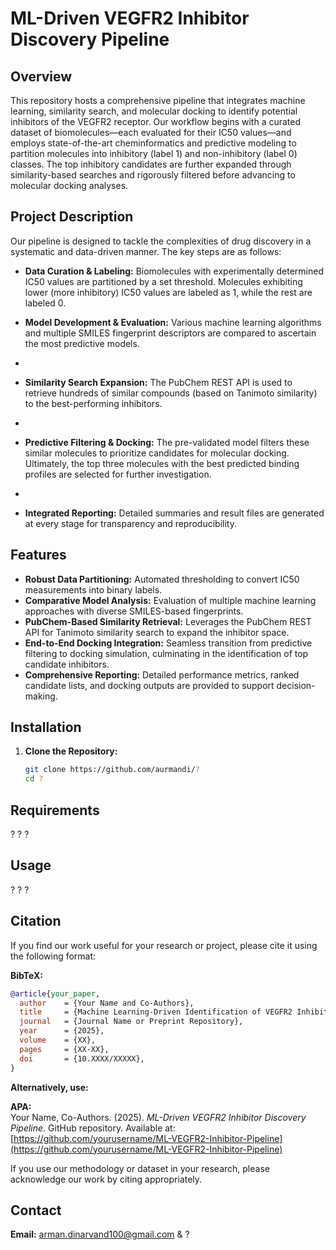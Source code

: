 # ML-Driven VEGFR2 Inhibitor Discovery Pipeline

## Overview
This repository hosts a comprehensive pipeline that integrates machine learning, similarity search, and molecular docking to identify potential inhibitors of the VEGFR2 receptor. Our workflow begins with a curated dataset of biomolecules—each evaluated for their IC50 values—and employs state-of-the-art cheminformatics and predictive modeling to partition molecules into inhibitory (label 1) and non-inhibitory (label 0) classes. The top inhibitory candidates are further expanded through similarity-based searches and rigorously filtered before advancing to molecular docking analyses.

## Project Description
Our pipeline is designed to tackle the complexities of drug discovery in a systematic and data-driven manner. The key steps are as follows:
- **Data Curation & Labeling:** Biomolecules with experimentally determined IC50 values are partitioned by a set threshold. Molecules exhibiting lower (more inhibitory) IC50 values are labeled as 1, while the rest are labeled 0.
  
- **Model Development & Evaluation:** Various machine learning algorithms and multiple SMILES fingerprint descriptors are compared to ascertain the most predictive models.
- 
- **Similarity Search Expansion:** The PubChem REST API is used to retrieve hundreds of similar compounds (based on Tanimoto similarity) to the best-performing inhibitors.
- 
- **Predictive Filtering & Docking:** The pre-validated model filters these similar molecules to prioritize candidates for molecular docking. Ultimately, the top three molecules with the best predicted binding profiles are selected for further investigation.
- 
- **Integrated Reporting:** Detailed summaries and result files are generated at every stage for transparency and reproducibility.

## Features
- **Robust Data Partitioning:** Automated thresholding to convert IC50 measurements into binary labels.
- **Comparative Model Analysis:** Evaluation of multiple machine learning approaches with diverse SMILES-based fingerprints.
- **PubChem-Based Similarity Retrieval:** Leverages the PubChem REST API for Tanimoto similarity search to expand the inhibitor space.
- **End-to-End Docking Integration:** Seamless transition from predictive filtering to docking simulation, culminating in the identification of top candidate inhibitors.
- **Comprehensive Reporting:** Detailed performance metrics, ranked candidate lists, and docking outputs are provided to support decision-making.

## Installation

1. **Clone the Repository:**
   ```bash
   git clone https://github.com/aurmandi/?
   cd ?
## Requirements
?
?
?
## Usage
?
?
?
## Citation
If you find our work useful for your research or project, please cite it using the following format:

**BibTeX:**
```bibtex
@article{your_paper,
  author    = {Your Name and Co-Authors},
  title     = {Machine Learning-Driven Identification of VEGFR2 Inhibitors: An Integrated Computational Approach},
  journal   = {Journal Name or Preprint Repository},
  year      = {2025},
  volume    = {XX},
  pages     = {XX-XX},
  doi       = {10.XXXX/XXXXX},
}
```

**Alternatively, use:**

**APA:**  
Your Name, Co-Authors. (2025). *ML-Driven VEGFR2 Inhibitor Discovery Pipeline*. GitHub repository. Available at: [https://github.com/yourusername/ML-VEGFR2-Inhibitor-Pipeline](https://github.com/yourusername/ML-VEGFR2-Inhibitor-Pipeline)

If you use our methodology or dataset in your research, please acknowledge our work by citing appropriately.

## Contact
**Email:**
arman.dinarvand100@gmail.com & ?
